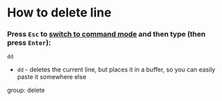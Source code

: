 # How to delete line

### Press `Esc` to [switch to command mode](/vim/how-to-switch-to-command-mode) and then type (then press `Enter`):

```text
dd
```

- `dd` - deletes the current line, but places it in a buffer, so you can easily paste it somewhere else

group: delete


